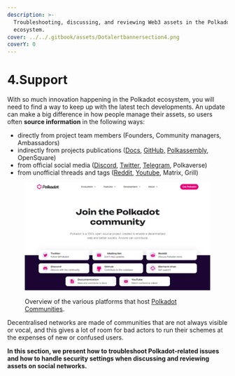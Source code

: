 ```yaml
---
description: >-
  Troubleshooting, discussing, and reviewing Web3 assets in the Polkadot
  ecosystem.
cover: ../../.gitbook/assets/Dotalertbannersection4.png
coverY: 0
---
```


# 4.Support

With so much innovation happening in the Polkadot ecosystem, you will need to find a way to keep up with the latest tech developments. An update can make a big difference in how people manage their assets, so users often **source information** in the following ways:

* directly from project team members (Founders, Community managers, Ambassadors)
* indirectly from projects publications ([Docs](docs.md), [GitHub,](github.md) [Polkassembly](polkassembly.md), OpenSquare)
* from official social media ([Discord](discord.md), [Twitter](twitter.md), [Telegram](telegram.md), Polkaverse)
* from unofficial threads and tags ([Reddit](reddit.md), [Youtube](youtube.md), Matrix, Grill)

<figure><img src="../../.gitbook/assets/S_PolkadotCommunities.PNG" alt="A screenshot showcasing all social network platforms from which Polkadot ecosystem participants can get support."><figcaption><p>Overview of the various platforms that host <a href="https://polkadot.network/community/">Polkadot Communities</a>.</p></figcaption></figure>

Decentralised networks are made of communities that are not always visible or vocal, and this gives a lot of room for bad actors to run their schemes at the expenses of new or confused users.



**In this section, we present how to troubleshoot Polkadot-related issues and how to handle security settings when discussing and reviewing assets on social networks.**
